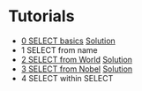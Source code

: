# Tutorials

* [0 SELECT basics](https://sqlzoo.net/wiki/SELECT_basics) [Solution](SELECT_basics.md)
* 1 SELECT from name
* [2 SELECT from World](https://sqlzoo.net/wiki/SELECT_from_WORLD_Tutorial) [Solution](SELECT_from_WORLD.md)
* [3 SELECT from Nobel](https://sqlzoo.net/wiki/SELECT_from_Nobel_Tutorial) [Solution](SELECT_from_Nobel.md)
* 4 SELECT within SELECT
